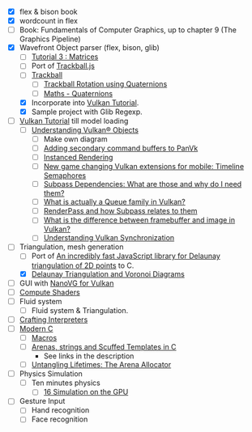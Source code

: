- [x] flex & bison book
- [x] wordcount in flex
- [ ] Book: Fundamentals of Computer Graphics, up to chapter 9 (The Graphics Pipeline)
- [x] Wavefront Object parser (flex, bison, glib)
    - [ ] [Tutorial 3 : Matrices](https://www.opengl-tutorial.org/beginners-tutorials/tutorial-3-matrices/)
    - [ ] Port of [Trackball.js](https://github.com/rawify/Trackball.js)
    - [ ] [Trackball](https://github.com/syoyo/tinyobjloader-c/tree/master/examples/viewer)
      - [ ] [Trackball Rotation using Quaternions](https://www.xarg.org/2021/07/trackball-rotation-using-quaternions/)
      - [ ] [Maths - Quaternions](http://www.euclideanspace.com/maths/algebra/realNormedAlgebra/quaternions/index.htm)
    - [x] Incorporate into [Vulkan Tutorial](https://vulkan-tutorial.com/).
    - [x] Sample project with Glib Regexp.
- [ ] [Vulkan Tutorial](https://vulkan-tutorial.com/) till model loading
  - [ ] [Understanding Vulkan® Objects](https://gpuopen.com/learn/understanding-vulkan-objects/)
      - [ ] Make own diagram
      - [ ] [Adding secondary command buffers to PanVk](https://www.collabora.com/news-and-blog/blog/2022/06/15/adding-secondary-command-buffers-to-panvk-driver/)
      - [ ] [Instanced Rendering](https://www.khronos.org/opengl/wiki/Vertex_Rendering#Instancing)
      - [ ] [New game changing Vulkan extensions for mobile: Timeline Semaphores](https://community.arm.com/arm-community-blogs/b/graphics-gaming-and-vr-blog/posts/vulkan-timeline-semaphores)
      - [ ] [Subpass Dependencies: What are those and why do I need them?](https://www.reddit.com/r/vulkan/comments/s80reu/comment/hth2uj9/?utm_source=share&utm_medium=web2x&context=3)
      - [ ] [What is actually a Queue family in Vulkan?](https://stackoverflow.com/questions/55272626/what-is-actually-a-queue-family-in-vulkan/55273688#55273688)
      - [ ] [RenderPass and how Subpass relates to them](https://www.reddit.com/r/vulkan/comments/noi5dg/comment/h02shje/?utm_source=share&utm_medium=web2x&context=3)
      - [ ] [What is the difference between framebuffer and image in Vulkan?](https://stackoverflow.com/questions/39557141/what-is-the-difference-between-framebuffer-and-image-in-vulkan/39559418#39559418)
      - [ ] [Understanding Vulkan Synchronization](https://www.khronos.org/blog/understanding-vulkan-synchronization)
- [ ] Triangulation, mesh generation
  - [ ] Port of [An incredibly fast JavaScript library for Delaunay triangulation of 2D points](https://github.com/mapbox/delaunator) to C.
  - [x] [Delaunay Triangulation and Voronoi Diagrams](https://www.gorillasun.de/blog/delaunay-triangulation-and-voronoi-diagrams/)
- [ ] GUI with [NanoVG for Vulkan](https://github.com/danilw/nanovg_vulkan)
- [ ] [Compute Shaders](https://vulkan-tutorial.com/Compute_Shader)
- [ ] Fluid system
  - [ ] Fluid system & Triangulation.
- [ ] [Crafting Interpreters](https://craftinginterpreters.com/)
- [ ] [Modern C](https://gitlab.inria.fr/gustedt/modern-c)
  - [ ] [Macros](https://github.com/Hirrolot/awesome-c-preprocessor)
  - [ ] [Arenas, strings and Scuffed Templates in C](https://www.youtube.com/watch?v=3IAlJSIjvH0)
      - See links in the description
  - [ ] [Untangling Lifetimes: The Arena Allocator](https://www.rfleury.com/p/untangling-lifetimes-the-arena-allocator)
- [ ] Physics Simulation
  - [ ] Ten minutes physics
    - [ ] [16 Simulation on the GPU](https://matthias-research.github.io/pages/tenMinutePhysics/16-GPUSimulation.pdf)
- [ ] Gesture Input
  - [ ] Hand recognition
  - [ ] Face recognition

